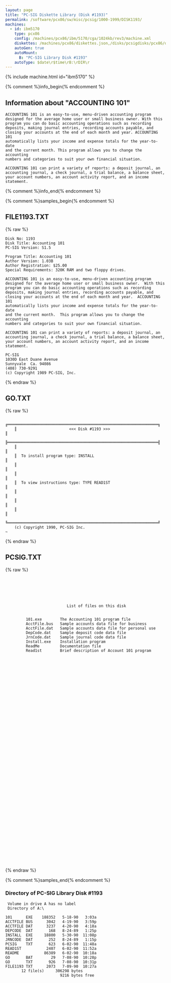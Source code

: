 ```yaml
---
layout: page
title: "PC-SIG Diskette Library (Disk #1193)"
permalink: /software/pcx86/sw/misc/pcsig/1000-1999/DISK1193/
machines:
  - id: ibm5170
    type: pcx86
    config: /machines/pcx86/ibm/5170/cga/1024kb/rev3/machine.xml
    diskettes: /machines/pcx86/diskettes.json,/disks/pcsigdisks/pcx86/diskettes.json
    autoGen: true
    autoMount:
      B: "PC-SIG Library Disk #1193"
    autoType: $date\r$time\rB:\rDIR\r
---
```


{% include machine.html id="ibm5170" %}

{% comment %}info_begin{% endcomment %}

## Information about "ACCOUNTING 101"

    ACCOUNTING 101 is an easy-to-use, menu-driven accounting program
    designed for the average home user or small business owner. With this
    program you can do basic accounting operations such as recording
    deposits, making journal entries, recording accounts payable, and
    closing your accounts at the end of each month and year. ACCOUNTING 101
    automatically lists your income and expense totals for the year-to-date
    and the current month. This program allows you to change the accounting
    numbers and categories to suit your own financial situation.
    
    ACCOUNTING 101 can print a variety of reports: a deposit journal, an
    accounting journal, a check journal, a trial balance, a balance sheet,
    your account numbers, an account activity report, and an income
    statement.
{% comment %}info_end{% endcomment %}

{% comment %}samples_begin{% endcomment %}

## FILE1193.TXT

{% raw %}
```
Disk No: 1193                                                           
Disk Title: Accounting 101                                              
PC-SIG Version: S1.5                                                    
                                                                        
Program Title: Accounting 101                                           
Author Version: 1.03B                                                   
Author Registration: $25.00                                             
Special Requirements: 320K RAM and two floppy drives.                   
                                                                        
ACCOUNTING 101 is an easy-to-use, menu-driven accounting program        
designed for the average home user or small business owner.  With this  
program you can do basic accounting operations such as recording        
deposits, making journal entries, recording accounts payable, and       
closing your accounts at the end of each month and year.  ACCOUNTING 101
automatically lists your income and expense totals for the year-to-date 
and the current month.  This program allows you to change the accounting
numbers and categories to suit your own financial situation.            
                                                                        
ACCOUNTING 101 can print a variety of reports: a deposit journal, an    
accounting journal, a check journal, a trial balance, a balance sheet,  
your account numbers, an account activity report, and an income         
statement.                                                              
                                                                        
PC-SIG                                                                  
1030D East Duane Avenue                                                 
Sunnyvale  Ca. 94086                                                    
(408) 730-9291                                                          
(c) Copyright 1989 PC-SIG, Inc.                                         
```
{% endraw %}

## GO.TXT

{% raw %}
```
    ╔══════════════════════════════════════════════════════════════════╗
    ║                       <<< Disk #1193 >>>                         ║
    ╠══════════════════════════════════════════════════════════════════╣
    ║                                                                  ║
    ║  To install program type: INSTALL                                ║
    ║                                                                  ║
    ║                                                                  ║
    ║  To view instructions type: TYPE READ1ST                         ║
    ║                                                                  ║
    ║                                                                  ║
    ║                                                                  ║
    ╚══════════════════════════════════════════════════════════════════╝
    (c) Copyright 1990, PC-SIG Inc.
~
```
{% endraw %}

## PCSIG.TXT

{% raw %}
```






                           List of files on this disk


         101.exe        The Accounting 101 program file
         AcctFile.bus   Sample accounts data file for business
         AcctFile.dat   Sample accounts data file for personal use
         DepCode.dat    Sample deposit code data file
         JrnCode.dat    Sample journal code data file
         Install.exe    Installation program
         ReadMe         Documentation file
         Read1st        Brief description of Account 101 program
















































```
{% endraw %}

{% comment %}samples_end{% endcomment %}

### Directory of PC-SIG Library Disk #1193

     Volume in drive A has no label
     Directory of A:\

    101      EXE    188352   5-18-90   3:03a
    ACCTFILE BUS      3042   4-19-90   3:59p
    ACCTFILE DAT      3237   4-20-90   4:18a
    DEPCODE  DAT       168   8-24-89   1:25p
    INSTALL  EXE     18800   5-30-90  11:08p
    JRNCODE  DAT       252   8-24-89   1:15p
    PCSIG    TXT       623   6-02-90  11:48a
    READ1ST           2407   6-02-90  11:52a
    README           86389   6-02-90  10:18a
    GO       BAT        29   7-08-90  10:28p
    GO       TXT       926   7-08-90  10:31p
    FILE1193 TXT      2073   7-09-90  10:27a
           12 file(s)     306298 bytes
                            9216 bytes free
